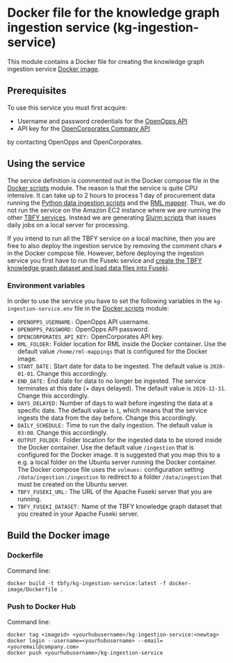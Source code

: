 # Docker file for the knowledge graph ingestion service (kg-ingestion-service)
This module contains a Docker file for creating the knowledge graph ingestion service [Docker image](https://hub.docker.com/r/tbfy/kg-ingestion-service).

## Prerequisites
To use this service you must first acquire:

* Username and password credentials for the [OpenOpps API](https://theybuyforyou.eu/openopps-api/) 
* API key for the [OpenCorporates Company API](https://api.opencorporates.com/)

by contacting OpenOpps and OpenCorporates.

## Using the service
The service definition is commented out in the Docker compose file in the [Docker scripts](https://github.com/TBFY/knowledge-graph/tree/master/docker-scripts) module. The reason is that the service is quite CPU intensive. It can take up to 2 hours to process 1 day of procurement data running the [Python data ingestion scripts](https://github.com/TBFY/knowledge-graph/tree/master/python-scripts) and the [RML mapper](https://github.com/TBFY/knowledge-graph/tree/master/rml-mappings). Thus, we do not run the service on the Amazon EC2 instance where we are running the other [TBFY services](https://github.com/TBFY/knowledge-graph/tree/master/docker-scripts). Instead we are generating [Slurm scripts](https://github.com/TBFY/knowledge-graph/tree/master/slurm-scripts) that issues daily jobs on a local server for processing. 

If you intend to run all the TBFY service on a local machine, then you are free to also deploy the ingestion service by removing the comment chars `#` in the Docker compose file. However, before deploying the ingestion service you first have to run the Fuseki service and [create the TBFY knowledge graph dataset and load data files into Fuseki](https://github.com/TBFY/knowledge-graph/tree/master/docker-scripts#create-dataset-and-load-data-files-into-fuseki).

### Environment variables
In order to use the service you have to set the following variables in the `kg-ingestion-service.env` file in the [Docker scripts](https://github.com/TBFY/knowledge-graph/tree/master/docker-scripts) module:
* `OPENOPPS_USERNAME:` OpenOpps API username.
* `OPENOPPS_PASSWORD:` OpenOpps API password.
* `OPENCORPORATES_API_KEY:` OpenCorporates API key.
* `RML_FOLDER:` Folder location for RML inside the Docker container. Use the default value `/home/rml-mappings` that is configured for the Docker image.
* `START_DATE:` Start date for data to be ingested. The default value is `2020-01-01`. Change this accordingly.
* `END_DATE:` End date for data to no longer be ingested. The service terminates at this date (+ days delayed). The default value is `2020-12-31`. Change this accordingly.
* `DAYS_DELAYED:` Number of days to wait before ingesting the data at a specific date. The default value is `1`, which means that the service ingests the data from the day before. Change this accordingly.
* `DAILY_SCHEDULE:` Time to run the daily ingestion. The default value is `03:00`. Change this accordingly.
* `OUTPUT_FOLDER:` Folder location for the ingested data to be stored inside the Docker container. Use the default value `/ingestion` that is configured for the Docker image. It is suggested that you map this to a e.g. a local folder on the Ubuntu server running the Docker container. The Docker compose file uses the `volmues:` configuration setting `/data/ingestion:/ingestion` to redirect to a folder `/data/ingestion` that must be created on the Ubuntu server.
* `TBFY_FUSEKI_URL:` The URL of the Apache Fuseki server that you are running.
* `TBFY_FUSEKI_DATASET:` Name of the TBFY knowledge graph dataset that you created in your Apache Fuseki server.

## Build the Docker image

### Dockerfile
Command line:
```
docker build -t tbfy/kg-ingestion-service:latest -f docker-image/Dockerfile .
```

### Push to Docker Hub
Command line:
```
docker tag <imageid> <yourhubusername>/kg-ingestion-service:<newtag>
docker login --username=<yourhubusername> --email=<youremail@company.com>
docker push <yourhubusername>/kg-ingestion-service
```
